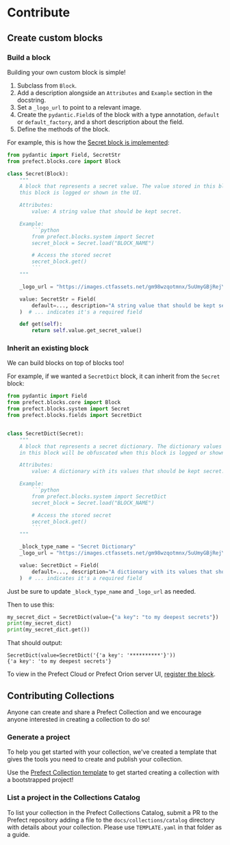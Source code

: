 
# Contribute

## Create custom blocks

### Build a block

Building your own custom block is simple!

1. Subclass from `Block`.
2. Add a description alongside an `Attributes` and `Example` section in the docstring.
3. Set a `_logo_url` to point to a relevant image.
4. Create the `pydantic.Field`s of the block with a type annotation, `default` or `default_factory`, and a short description about the field.
6. Define the methods of the block.

For example, this is how the [Secret block is implemented](https://github.com/PrefectHQ/prefect/blob/main/src/prefect/blocks/system.py#L76-L102):
```python
from pydantic import Field, SecretStr
from prefect.blocks.core import Block

class Secret(Block):
    """
    A block that represents a secret value. The value stored in this block will be obfuscated when
    this block is logged or shown in the UI.

    Attributes:
        value: A string value that should be kept secret.

    Example:
        ```python
        from prefect.blocks.system import Secret
        secret_block = Secret.load("BLOCK_NAME")

        # Access the stored secret
        secret_block.get()
        ```
    """

    _logo_url = "https://images.ctfassets.net/gm98wzqotmnx/5uUmyGBjRejYuGTWbTxz6E/3003e1829293718b3a5d2e909643a331/image8.png?h=250"

    value: SecretStr = Field(
        default=..., description="A string value that should be kept secret."
    )  # ... indicates it's a required field

    def get(self):
        return self.value.get_secret_value()
```

### Inherit an existing block

We can build blocks on top of blocks too!

For example, if we wanted a `SecretDict` block, it can inherit from the `Secret` block:

```python
from pydantic import Field
from prefect.blocks.core import Block
from prefect.blocks.system import Secret
from prefect.blocks.fields import SecretDict


class SecretDict(Secret):
    """
    A block that represents a secret dictionary. The dictionary values stored
    in this block will be obfuscated when this block is logged or shown in the UI.

    Attributes:
        value: A dictionary with its values that should be kept secret.

    Example:
        ```python
        from prefect.blocks.system import SecretDict
        secret_block = Secret.load("BLOCK_NAME")

        # Access the stored secret
        secret_block.get()
        ```
    """

    _block_type_name = "Secret Dictionary"
    _logo_url = "https://images.ctfassets.net/gm98wzqotmnx/5uUmyGBjRejYuGTWbTxz6E/3003e1829293718b3a5d2e909643a331/image8.png?h=250"

    value: SecretDict = Field(
        default=..., description="A dictionary with its values that should be kept secret."
    )  # ... indicates it's a required field
```
Just be sure to update `_block_type_name` and `_logo_url` as needed.

Then to use this:
```python
my_secret_dict = SecretDict(value={"a key": "to my deepest secrets"})
print(my_secret_dict)
print(my_secret_dict.get())
```

That should output:
```
SecretDict(value=SecretDict('{'a key': '**********'}'))
{'a key': 'to my deepest secrets'}
```

To view in the Prefect Cloud or Prefect Orion server UI, [register the block](https://orion-docs.prefect.io/concepts/blocks/#registering-blocks-for-use-in-the-prefect-ui).

## Contributing Collections

Anyone can create and share a Prefect Collection and we encourage anyone interested in creating a collection to do so!

### Generate a project

To help you get started with your collection, we've created a template that gives the tools you need to create and publish your collection.

Use the [Prefect Collection template](https://github.com/PrefectHQ/prefect-collection-template#quickstart) to get started creating a collection with a bootstrapped project!

### List a project in the Collections Catalog

To list your collection in the Prefect Collections Catalog, submit a PR to the Prefect repository adding a file to the `docs/collections/catalog` directory with details about your collection. Please use `TEMPLATE.yaml` in that folder as a guide.
